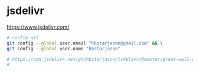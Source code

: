 # jsdelivr  

https://www.jsdelivr.com/ 

```bash
# config git
git config --global user.email "hbstarjason@gmail.com" && \
git config --global user.name "hbstarjason"
```

```bash
# https://cdn.jsdelivr.net/gh/hbstarjason/jsdelivr/@master/great-wall-of-china/Great%20Wall%20Of%20China%20at%20daytime.jpg
#
```
